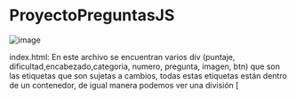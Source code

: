 # ProyectoPreguntasJS

![image](https://user-images.githubusercontent.com/90481288/164972635-57488321-b905-42ae-b217-321253f1ab28.png)


index.html: En este archivo se encuentran varios div (puntaje, dificultad,encabezado,categoria, numero, pregunta, imagen, btn) que son las etiquetas que son sujetas a cambios, todas estas etiquetas están dentro de un contenedor, de igual manera podemos ver una división [<Style>] que contiene los estilos de cada uno de los elementos .
![image](https://user-images.githubusercontent.com/90481288/164972626-d6ff0251-2897-40ab-957f-68a9de27796c.png)
![image](https://user-images.githubusercontent.com/90481288/164972643-a08149c3-aef1-421d-9b1b-f16fb1d8737e.png)



index.js: El código en JavaScript está dividido en una serie de funciones que le dan la lógica a la aplicaciones:
![image](https://user-images.githubusercontent.com/90481288/164972619-e2c4368a-f73c-4ea1-950a-a43ff633d04a.png)


escogerPreguntaAleatoria : genera un número aleatorio basándose en el tamaño del archivo JSON ,tiene un condicional donde se selecciona a cuál de los archivos Json se debe acceder dependiendo del nivel de dificultad en el que se encuentre el jugador. También incluye un ciclo que depende la ejecución del juego, dentro de este , se puede ver el condicional que determina si el jugador ganó el juego 


escogerPregunta: Se encarga de pintar cada una de las etiquetas con los valores correspondientes de la pregunta ,esto con palabras claves como: selec_id, InnerHTMl, stlye.


oprimir_btn: Esta incluida la lógica que determina si una pregunta es correcta y utilizando .style pintar el botón, agregar puntos y pasar a la siguiente página. 

desordenarRespuestas: Para aumentar la dificultad , utilizando el .Math se desordenan las preguntas aleatoriamente . 


RECOMENDACIONES

Ejecutar en el navegador (preferiblemente actualizado )  utilizando la extensión live server 

![Uploading image.png…]()
